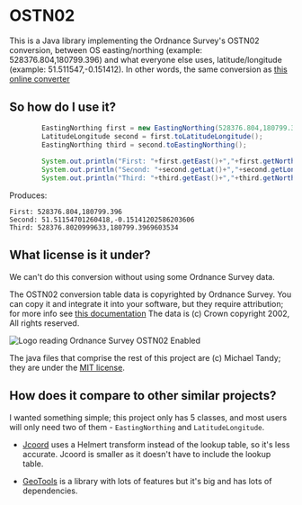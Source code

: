 # OSTN02

This is a Java library implementing the Ordnance Survey's OSTN02 conversion, 
between OS easting/northing (example: 528376.804,180799.396)
and what everyone else uses, latitude/longitude (example: 51.511547,-0.151412). 
In other words, the same conversion as [this online converter](http://gps.ordnancesurvey.co.uk/convert.asp)

## So how do I use it?

```Java
        EastingNorthing first = new EastingNorthing(528376.804,180799.396);
        LatitudeLongitude second = first.toLatitudeLongitude();
        EastingNorthing third = second.toEastingNorthing();
        
        System.out.println("First: "+first.getEast()+","+first.getNorth());
        System.out.println("Second: "+second.getLat()+","+second.getLon());
        System.out.println("Third: "+third.getEast()+","+third.getNorth());
```
Produces:
```
First: 528376.804,180799.396
Second: 51.51154701260418,-0.15141202586203606
Third: 528376.8020999633,180799.3969603534
```

## What license is it under?

We can't do this conversion without using some Ordnance Survey data.

The OSTN02 conversion table data is copyrighted by Ordnance Survey. You can 
copy it and integrate it into your software, but they require attribution;
for more info see [this documentation](http://www.ordnancesurvey.co.uk/oswebsite/gps/osnetfreeservices/furtherinfo/questdeveloper.html)
The data is (c) Crown copyright 2002, All rights reserved.

![Logo reading Ordnance Survey OSTN02 Enabled](src/main/resources/ostn006.jpg "OS logo")

The java files that comprise the rest of this project are (c) Michael Tandy; 
they are under the [MIT license](http://en.wikipedia.org/wiki/MIT_License).

## How does it compare to other similar projects?

I wanted something simple; this project only has 5 classes, and most users will
only need two of them - `EastingNorthing` and `LatitudeLongitude`.

* [Jcoord](http://www.jstott.me.uk/jcoord/) uses a Helmert transform instead of
the lookup table, so it's less accurate. Jcoord is smaller as it doesn't 
have to include the lookup table.

* [GeoTools](http://www.geotools.org/) is a library with lots of features but
it's big and has lots of dependencies.